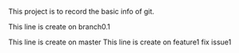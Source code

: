 This project is to record the basic info of git.

This line is create on branch0.1

This line is create on master
This line is create on feature1
fix issue1
